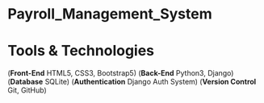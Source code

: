 # Payroll_Management_System

# Tools & Technologies 
  (**Front-End**             HTML5, CSS3, Bootstrap5)
  (**Back-End**              Python3, Django)
  (**Database**              SQLite)
  (**Authentication**        Django Auth System)
  (**Version Control**       Git, GitHub)
